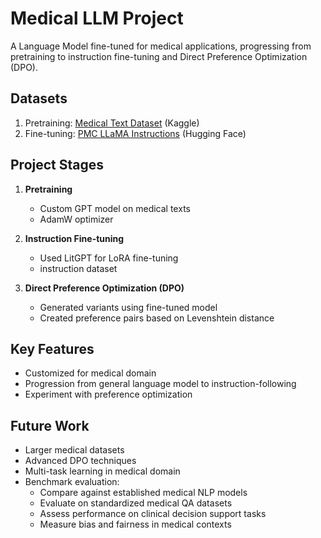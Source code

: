 # Medical LLM Project

A Language Model fine-tuned for medical applications, progressing from pretraining to instruction fine-tuning and Direct Preference Optimization (DPO).

## Datasets

1. Pretraining: [Medical Text Dataset](https://www.kaggle.com/datasets/chaitanyakck/medical-text) (Kaggle)
2. Fine-tuning: [PMC LLaMA Instructions](https://huggingface.co/datasets/axiong/pmc_llama_instructions) (Hugging Face)

## Project Stages

1. **Pretraining**
   - Custom GPT model on medical texts
   - AdamW optimizer

2. **Instruction Fine-tuning**
   - Used LitGPT for LoRA fine-tuning
   - instruction dataset

3. **Direct Preference Optimization (DPO)**
   - Generated variants using fine-tuned model
   - Created preference pairs based on Levenshtein distance

## Key Features

- Customized for medical domain
- Progression from general language model to instruction-following
- Experiment with preference optimization

## Future Work

- Larger medical datasets
- Advanced DPO techniques
- Multi-task learning in medical domain
- Benchmark evaluation:
  - Compare against established medical NLP models
  - Evaluate on standardized medical QA datasets
  - Assess performance on clinical decision support tasks
  - Measure bias and fairness in medical contexts
